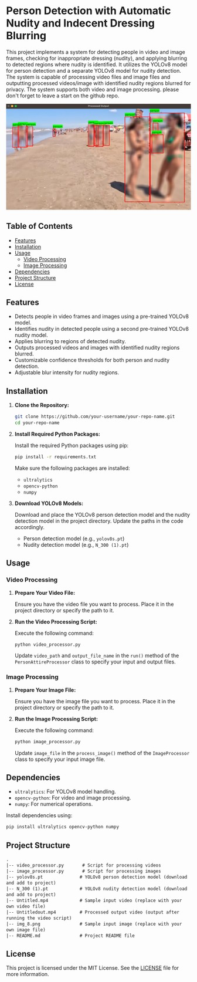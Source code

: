 # Person Detection with Automatic Nudity and Indecent Dressing Blurring
This project implements a system for detecting people in video and image frames, checking for inappropriate
dressing (nudity), and applying blurring to detected regions where nudity
is identified. It utilizes the YOLOv8 model for person detection and a separate YOLOv8 model for nudity detection. The system is capable of processing video files and image files and outputting processed videos/image with identified nudity regions blurred for privacy.
The system supports both video and image processing. please don't forget to leave a start on the github repo.

!["detect"](img_1.png)
## Table of Contents

- [Features](#features)
- [Installation](#installation)
- [Usage](#usage)
  - [Video Processing](#video-processing)
  - [Image Processing](#image-processing)
- [Dependencies](#dependencies)
- [Project Structure](#project-structure)
- [License](#license)

## Features

- Detects people in video frames and images using a pre-trained YOLOv8 model.
- Identifies nudity in detected people using a second pre-trained YOLOv8 nudity model.
- Applies blurring to regions of detected nudity.
- Outputs processed videos and images with identified nudity regions blurred.
- Customizable confidence thresholds for both person and nudity detection.
- Adjustable blur intensity for nudity regions.

## Installation

1. **Clone the Repository:**

   ```bash
   git clone https://github.com/your-username/your-repo-name.git
   cd your-repo-name
   ```

2. **Install Required Python Packages:**

   Install the required Python packages using pip:

   ```bash
   pip install -r requirements.txt
   ```

   Make sure the following packages are installed:
   - `ultralytics`
   - `opencv-python`
   - `numpy`

3. **Download YOLOv8 Models:**

   Download and place the YOLOv8 person detection model and the nudity detection model in the project directory. Update the paths in the code accordingly.

   - Person detection model (e.g., `yolov8s.pt`)
   - Nudity detection model (e.g., `N_300 (1).pt`)

## Usage

### Video Processing

1. **Prepare Your Video File:**

   Ensure you have the video file you want to process. Place it in the project directory or specify the path to it.

2. **Run the Video Processing Script:**

   Execute the following command:

   ```bash
   python video_processor.py
   ```

   Update `video_path` and `output_file_name` in the `run()` method of the `PersonAttireProcessor` class to specify your input and output files.

### Image Processing

1. **Prepare Your Image File:**

   Ensure you have the image file you want to process. Place it in the project directory or specify the path to it.

2. **Run the Image Processing Script:**

   Execute the following command:

   ```bash
   python image_processor.py
   ```

   Update `image_file` in the `process_image()` method of the `ImageProcessor` class to specify your input image file.

## Dependencies

- `ultralytics`: For YOLOv8 model handling.
- `opencv-python`: For video and image processing.
- `numpy`: For numerical operations.

Install dependencies using:

```bash
pip install ultralytics opencv-python numpy
```

## Project Structure

```
.
|-- video_processor.py       # Script for processing videos
|-- image_processor.py       # Script for processing images
|-- yolov8s.pt              # YOLOv8 person detection model (download and add to project)
|-- N_300 (1).pt            # YOLOv8 nudity detection model (download and add to project)
|-- Untitled.mp4            # Sample input video (replace with your own video file)
|-- Untitledout.mp4         # Processed output video (output after running the video script)
|-- img_8.png               # Sample input image (replace with your own image file)
|-- README.md               # Project README file
```

## License

This project is licensed under the MIT License. See the [LICENSE](LICENSE) file for more information.
